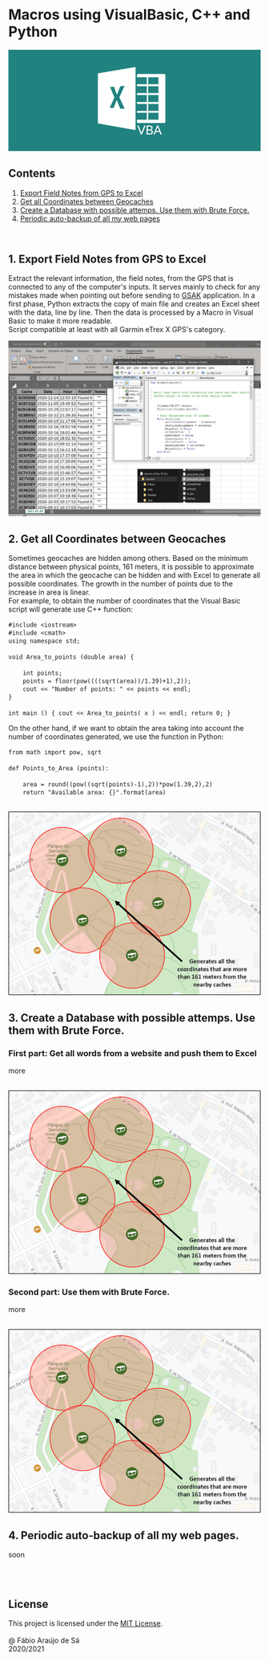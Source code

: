 # Macros using VisualBasic, C++ and Python

<img alignment = "center" src = "Images\Main.png" title = "Header" >
<br/>

## Contents
1. [Export Field Notes from GPS to Excel](https://github.com/Fabio-A-Sa/Macros-Excel#1-export-field-notes-from-gps-to-excel)
2. [Get all Coordinates between Geocaches](https://github.com/Fabio-A-Sa/Macros-Excel#2-get-all-coordinates-between-geocaches)
3. [Create a Database with possible attemps. Use them with Brute Force.](https://github.com/Fabio-A-Sa/Macros-Excel#3-create-a-database-of-words-to-bomb-the-solution-checker)
4. [Periodic auto-backup of all my web pages]()
<br/>

## 1. Export Field Notes from GPS to Excel

Extract the relevant information, the field notes, from the GPS that is connected to any of the computer's inputs. It serves mainly to check for any mistakes made when pointing out before sending to [GSAK](https://gsak.net/index.php) application. In a first phase, Python extracts the copy of main file and creates an Excel sheet with the data, line by line. Then the data is processed by a Macro in Visual Basic to make it more readable.<br/>
Script compatible at least with all Garmin eTrex X GPS's category.
<br/>

<img alignment = "center" src = "Images\Export.png" title = "Export" >

<br/>

## 2. Get all Coordinates between Geocaches

Sometimes geocaches are hidden among others. Based on the minimum distance between physical points, 161 meters, it is possible to approximate the area in which the geocache can be hidden and with Excel to generate all possible coordinates. The growth in the number of points due to the increase in area is linear. <br/>
For example, to obtain the number of coordinates that the Visual Basic script will generate use C++ function:

```
#include <iostream>
#include <cmath>
using namespace std;

void Area_to_points (double area) {

    int points;
    points = floor(pow((((sqrt(area))/1.39)+1),2));
    cout << "Number of points: " << points << endl;
}

int main () { cout << Area_to_points( x ) << endl; return 0; }
```

On the other hand, if we want to obtain the area taking into account the number of coordinates generated, we use the function in Python:

```
from math import pow, sqrt

def Points_to_Area (points):

    area = round((pow((sqrt(points)-1),2))*pow(1.39,2),2)
    return "Available area: {}".format(area)
```

<br/>

<img alignment = "center" src = "Images\Scheme.png" title = "Areas" >

<br/>

## 3. Create a Database with possible attemps. Use them with Brute Force.

### First part: Get all words from a website and push them to Excel

more

<br/>

<img alignment = "center" src = "Images\Scheme.png" title = "Areas" >

<br/>

### Second part: Use them with Brute Force.

more

<br/>

<img alignment = "center" src = "Images\Scheme.png" title = "Areas" >

<br/>

## 4. Periodic auto-backup of all my web pages.

soon

<br/>
<br/>

## License

This project is licensed under the [MIT License](https://github.com/Fabio-A-Sa/Photo-Organizer/blob/main/Licence).<br/>
<br/>
@ Fábio Araújo de Sá <br/>
2020/2021